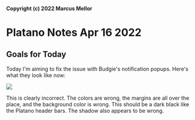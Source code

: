 #### Copyright (c) 2022 Marcus Mellor
# Platano Notes Apr 16 2022

## Goals for Today
Today I'm aiming to fix the issue with Budgie's notification popups. Here's what they look like now:

<img src="https://i.imgur.com/gr535aH.png">

This is clearly incorrect. The colors are wrong, the margins are all over the place, and the background color is wrong. This should be a dark black like the Platano header bars. The shadow also appears to be wrong.